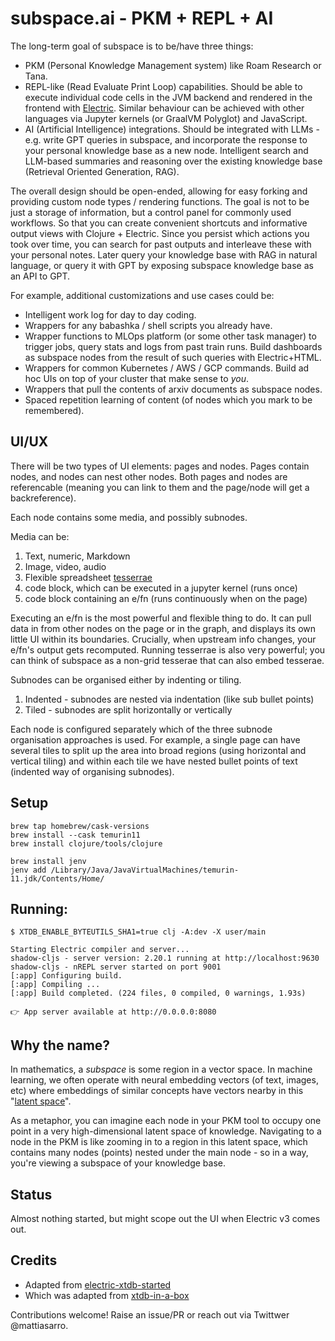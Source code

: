 # subspace.ai - PKM + REPL + AI

The long-term goal of subspace is to be/have three things:

* PKM (Personal Knowledge Management system) like Roam Research or Tana. 
* REPL-like (Read Evaluate Print Loop) capabilities. Should be able to execute individual code cells in the JVM backend and rendered in the frontend with [Electric](https://github.com/hyperfiddle/electric). Similar behaviour can be achieved with other languages via Jupyter kernels (or GraalVM Polyglot) and JavaScript.
* AI (Artificial Intelligence) integrations. Should be integrated with LLMs - e.g. write GPT queries in subspace, and incorporate the response to your personal knowledge base as a new node. Intelligent search and LLM-based summaries and reasoning over the existing knowledge base (Retrieval Oriented Generation, RAG).

The overall design should be open-ended, allowing for easy forking and providing custom node types / rendering functions. The goal is not to be just a storage of information, but a control panel for commonly used workflows. So that you can create convenient shortcuts and informative output views with Clojure + Electric. Since you persist which actions you took over time, you can search for past outputs and interleave these with your personal notes. Later query your knowledge base with RAG in natural language, or query it with GPT by exposing subspace knowledge base as an API to GPT.

For example, additional customizations and use cases could be:

* Intelligent work log for day to day coding.
* Wrappers for any babashka / shell scripts you already have.
* Wrapper functions to MLOps platform (or some other task manager) to trigger jobs, query stats and logs from past train runs. Build dashboards as subspace nodes from the result of such queries with Electric+HTML.
* Wrappers for common Kubernetes / AWS / GCP commands. Build ad hoc UIs on top of your cluster that make sense to *you*.
* Wrappers that pull the contents of arxiv documents as subspace nodes.
* Spaced repetition learning of content (of nodes which you mark to be remembered).

## UI/UX

There will be two types of UI elements: pages and nodes. Pages contain nodes, and nodes can nest other nodes. Both pages and nodes are referencable (meaning you can link to them and the page/node will get a backreference).

Each node contains some media, and possibly subnodes.

Media can be:
1. Text, numeric, Markdown
2. Image, video, audio
3. Flexible spreadsheet [tesserrae](https://github.com/lumberdev/tesserae)
4. code block, which can be executed in a jupyter kernel (runs once)
5. code block containing an e/fn (runs continuously when on the page)

Executing an e/fn is the most powerful and flexible thing to do. It can pull data in from other nodes on the page or in the graph, and displays its own little UI within its boundaries. Crucially, when upstream info changes, your e/fn's output gets recomputed. Running tesserrae is also very powerful; you can think of subspace as a non-grid tesserae that can also embed tesserae.

Subnodes can be organised either by indenting or tiling. 
1. Indented - subnodes are nested via indentation (like sub bullet points)
2. Tiled - subnodes are split horizontally or vertically

Each node is configured separately which of the three subnode organisation approaches is used. For example, a single page can have several tiles to split up the area into broad regions (using horizontal and vertical tiling) and within each tile we have nested bullet points of text (indented way of organising subnodes).

## Setup

```
brew tap homebrew/cask-versions
brew install --cask temurin11
brew install clojure/tools/clojure

brew install jenv
jenv add /Library/Java/JavaVirtualMachines/temurin-11.jdk/Contents/Home/
```

## Running:

```
$ XTDB_ENABLE_BYTEUTILS_SHA1=true clj -A:dev -X user/main

Starting Electric compiler and server...
shadow-cljs - server version: 2.20.1 running at http://localhost:9630
shadow-cljs - nREPL server started on port 9001
[:app] Configuring build.
[:app] Compiling ...
[:app] Build completed. (224 files, 0 compiled, 0 warnings, 1.93s)

👉 App server available at http://0.0.0.0:8080
```

## Why the name?

In mathematics, a *subspace* is some region in a vector space. In machine learning, we often operate with neural embedding vectors (of text, images, etc) where embeddings of similar concepts have vectors nearby in this "[latent space](https://en.wikipedia.org/wiki/Latent_space)".

As a metaphor, you can imagine each node in your PKM tool to occupy one point in a very high-dimensional latent space of knowledge. Navigating to a node in the PKM is like zooming in to a region in this latent space, which contains many nodes (points) nested under the main node - so in a way, you're viewing a subspace of your knowledge base.

## Status

Almost nothing started, but might scope out the UI when Electric v3 comes out.

## Credits

* Adapted from [electric-xtdb-started](https://github.com/hyperfiddle/electric-xtdb-starter)
* Which was adapted from [xtdb-in-a-box](https://github.com/xtdb/xtdb-in-a-box)

Contributions welcome! Raise an issue/PR or reach out via Twittwer @mattiasarro.
